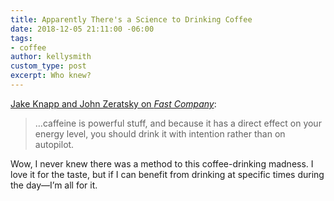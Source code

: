 ```yaml
---
title: Apparently There's a Science to Drinking Coffee
date: 2018-12-05 21:11:00 -06:00
tags:
- coffee
author: kellysmith
custom_type: post
excerpt: Who knew?
---
```


[Jake Knapp and John Zeratsky on _Fast Company_](https://www.fastcompany.com/90240189/how-to-make-caffeine-more-effective-in-boosting-productivity):

> …caffeine is powerful stuff, and because it has a direct effect on your energy level, you should drink it with intention rather than on autopilot.

Wow, I never knew there was a method to this coffee-drinking madness. I love it for the taste, but if I can benefit from drinking at specific times during the day—I’m all for it.

